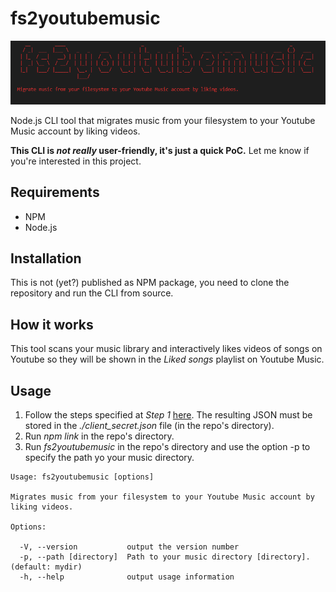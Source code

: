 # fs2youtubemusic

![Logo](./docs/images/logo.png)

Node.js CLI tool that migrates music from your filesystem to your Youtube Music account by liking videos.

**This CLI is _not really_ user-friendly, it's just a quick PoC.** Let me know if you're interested in this project.

## Requirements

- NPM
- Node.js

## Installation

This is not (yet?) published as NPM package, you need to clone the repository and run the CLI from source.

## How it works

This tool scans your music library and interactively likes videos of songs on Youtube so they will be shown in the *Liked songs* playlist on Youtube Music.

## Usage

1. Follow the steps specified at *Step 1* [here](https://developers.google.com/youtube/v3/quickstart/nodejs). The resulting JSON must be stored in the *./client_secret.json* file (in the repo's directory).
2. Run *npm link* in the repo's directory.
3. Run *fs2youtubemusic* in the repo's directory and use the option -p to specify the path yo your music directory.

```text
Usage: fs2youtubemusic [options]

Migrates music from your filesystem to your Youtube Music account by liking videos.

Options:

  -V, --version           output the version number
  -p, --path [directory]  Path to your music directory [directory]. (default: mydir)
  -h, --help              output usage information
```